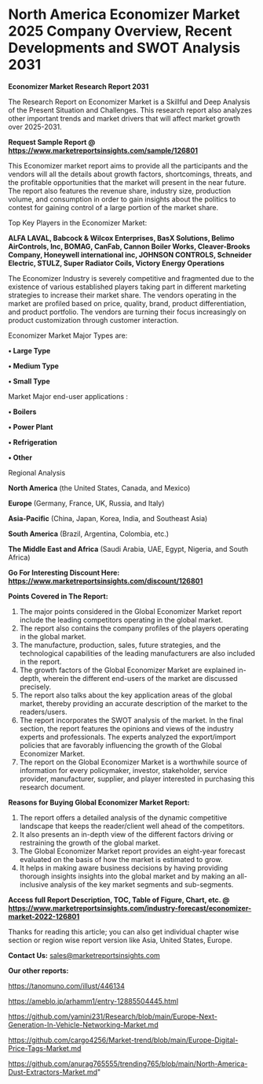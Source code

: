 # North America Economizer Market 2025 Company Overview, Recent Developments and SWOT Analysis 2031

<strong>Economizer Market Research Report 2031</strong>

The Research Report on Economizer Market is a Skillful and Deep Analysis of the Present Situation and Challenges. This research report also analyzes other important trends and market drivers that will affect market growth over 2025-2031.

<strong>Request Sample Report @ <a href=https://www.marketreportsinsights.com/sample/126801>https://www.marketreportsinsights.com/sample/126801</a></strong>

This Economizer market report aims to provide all the participants and the vendors will all the details about growth factors, shortcomings, threats, and the profitable opportunities that the market will present in the near future. The report also features the revenue share, industry size, production volume, and consumption in order to gain insights about the politics to contest for gaining control of a large portion of the market share.

Top Key Players in the Economizer Market:

<strong>ALFA LAVAL, Babcock & Wilcox Enterprises, BasX Solutions, Belimo AirControls, Inc, BOMAG, CanFab, Cannon Boiler Works, Cleaver-Brooks Company, Honeywell international inc, JOHNSON CONTROLS, Schneider Electric, STULZ, Super Radiator Coils, Victory Energy Operations</strong>

The Economizer Industry is severely competitive and fragmented due to the existence of various established players taking part in different marketing strategies to increase their market share. The vendors operating in the market are profiled based on price, quality, brand, product differentiation, and product portfolio. The vendors are turning their focus increasingly on product customization through customer interaction.

Economizer Market Major Types are:

<strong>• Large Type

• Medium Type

• Small Type</strong>

Market Major end-user applications :

<strong>• Boilers

• Power Plant

• Refrigeration

• Other</strong>

Regional Analysis

</u><strong><b>North America</b></strong> (the United States, Canada, and Mexico)

<strong><b>Europe </b></strong>(Germany, France, UK, Russia, and Italy)

<strong><b>Asia-Pacific</b></strong> (China, Japan, Korea, India, and Southeast Asia)

<strong><b>South America</b></strong> (Brazil, Argentina, Colombia, etc.)

<strong><b>The Middle East and Africa</b></strong> (Saudi Arabia, UAE, Egypt, Nigeria, and South Africa)

<strong>Go For Interesting Discount Here: <a href=https://www.marketreportsinsights.com/discount/126801>https://www.marketreportsinsights.com/discount/126801</a></strong>

<strong>Points Covered in The Report:</strong>
<ol>
  <li>The major points considered in the Global Economizer Market report include the leading competitors operating in the global market.</li>
  <li>The report also contains the company profiles of the players operating in the global market.</li>
  <li>The manufacture, production, sales, future strategies, and the technological capabilities of the leading manufacturers are also included in the report.</li>
  <li>The growth factors of the Global Economizer Market are explained in-depth, wherein the different end-users of the market are discussed precisely.</li>
  <li>The report also talks about the key application areas of the global market, thereby providing an accurate description of the market to the readers/users.</li>
  <li>The report incorporates the SWOT analysis of the market. In the final section, the report features the opinions and views of the industry experts and professionals. The experts analyzed the export/import policies that are favorably influencing the growth of the Global Economizer Market.</li>
  <li>The report on the Global Economizer Market is a worthwhile source of information for every policymaker, investor, stakeholder, service provider, manufacturer, supplier, and player interested in purchasing this research document.</li>
</ol>
<strong>Reasons for Buying Global Economizer Market Report:</strong>

<ol>
  <li>The report offers a detailed analysis of the dynamic competitive landscape that keeps the reader/client well ahead of the competitors.</li>
  <li>It also presents an in-depth view of the different factors driving or restraining the growth of the global market.</li>
  <li>The Global Economizer Market report provides an eight-year forecast evaluated on the basis of how the market is estimated to grow.</li>
  <li>It helps in making aware business decisions by having providing thorough insights insights into the global market and by making an all-inclusive analysis of the key market segments and sub-segments.</li>
</ol>
<strong>Access full Report Description, TOC, Table of Figure, Chart, etc. @ <a href=https://www.marketreportsinsights.com/industry-forecast/economizer-market-2022-126801>https://www.marketreportsinsights.com/industry-forecast/economizer-market-2022-126801</a></strong>


Thanks for reading this article; you can also get individual chapter wise section or region wise report version like Asia, United States, Europe.

<strong>Contact Us:</strong>
sales@marketreportsinsights.com

<strong>Our other reports:</strong>

<a href=https://tanomuno.com/illust/446134>https://tanomuno.com/illust/446134</a>

<a href=https://ameblo.jp/arhamm1/entry-12885504445.html>https://ameblo.jp/arhamm1/entry-12885504445.html</a>

<a href=https://github.com/yamini231/Research/blob/main/Europe-Next-Generation-In-Vehicle-Networking-Market.md>https://github.com/yamini231/Research/blob/main/Europe-Next-Generation-In-Vehicle-Networking-Market.md</a>

<a href=https://github.com/cargo4256/Market-trend/blob/main/Europe-Digital-Price-Tags-Market.md>https://github.com/cargo4256/Market-trend/blob/main/Europe-Digital-Price-Tags-Market.md</a>

<a href=https://github.com/anurag765555/trending765/blob/main/North-America-Dust-Extractors-Market.md>https://github.com/anurag765555/trending765/blob/main/North-America-Dust-Extractors-Market.md</a>"
